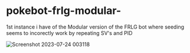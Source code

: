 # pokebot-frlg-modular-

1st instance i have of the Modular version of the FRLG bot where seeding seems to incorectly work by repeating SV's and PID

![Screenshot 2023-07-24 003118](https://github.com/SHgligar/pokebot-frlg-modular-SR-not-working-as-intended/assets/18070186/5f4de85b-6ee3-413b-8174-78b9ffd4089d)
